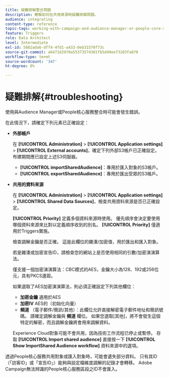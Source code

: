 ```yaml
---
title: 疑難排解整合問題
description: 瞭解如何在共用資源時疑難排解問題。
audience: integrating
content-type: reference
topic-tags: working-with-campaign-and-audience-manager-or-people-core-service
feature: Triggers
role: Data Architect
level: Intermediate
exl-id: 5882ada6-dff4-4fd1-a433-0eb31570f73c
source-git-commit: a6471d2970a55373574301fb5d49ee73103fa870
workflow-type: tm+mt
source-wordcount: '347'
ht-degree: 0%

---
```


# 疑難排解{#troubleshooting}

使用與Audience Manager或People核心服務整合時可能會發生錯誤。

在此情況下，請確定下列元素已正確設定：

* **外部帳戶**

  在 **[!UICONTROL Administration]** > **[!UICONTROL Application settings]** > **[!UICONTROL External accounts]**，確定下列外部S3帳戶已正確設定。 布建期間應已設定上述S3伺服器。

   * **[!UICONTROL importSharedAudience]**：專用於匯入對象的S3帳戶。
   * **[!UICONTROL exportSharedAudience]**：專用於匯出受眾的S3帳戶。

* **共用的資料來源**

  在 **[!UICONTROL Administration]** > **[!UICONTROL Application settings]** > **[!UICONTROL Shared Data Sources]**，檢查共用資料來源是否已正確設定。

  **[!UICONTROL Priority]** 定義多個資料來源時使用。 優先順序會決定要使用哪個資料來源來比對以定義順序收到的別名。 **[!UICONTROL Priority]** 僅適用於Triggers實施。

  檢查調解金鑰是否正確。 這是此欄位的雜湊/加密值，用於匯出和匯入對象。

  若是雜湊或加密宣告ID，請檢查您的網站上是否使用相同的引數/加密演演算法。

  僅支援一個加密演演算法：CBC模式的AES，金鑰大小為128、192或256位元，具有PKCS邊距。

  如果選取了AES加密演演算法，則必須正確設定下列其他欄位：

   * **加密金鑰** 適用於AES
   * **加密IV** AES的（初始化向量）
   * **頻道** （電子郵件/簡訊/其他）：此欄位允許直接解密電子郵件地址和簡訊號碼。 請確定調解金鑰與 **頻道** 欄位。 如果您選取[其他]，將不會發生這個特定的解密，而且調解金鑰將會用來調解資料。

  Experience Cloud對象可能不會共用，因為技術工作流程已停止或暫停。 存取 **[!UICONTROL Import shared audience]** 直接按一下 **[!UICONTROL Show ImportShared Audience workflow]** 資料來源中的選項。

透過People核心服務共用對象或匯入對象時，可能會遺失部分資料。 只有其ID （「訪客ID」或「宣告ID」）能夠與設定檔維度調解的記錄才會轉移。 Adobe Campaign無法辨識的People核心服務區段之ID不會匯入。
